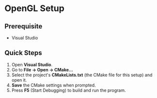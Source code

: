 ﻿# OpenGL Setup

## Prerequisite
- Visual Studio
  
## Quick Steps
1. Open **Visual Studio**.  
2. Go to **File → Open → CMake...**  
3. Select the project's **CMakeLists.txt** (the CMake file for this setup) and open it.  
4. **Save** the CMake settings when prompted.  
5. Press **F5** (Start Debugging) to build and run the program.
